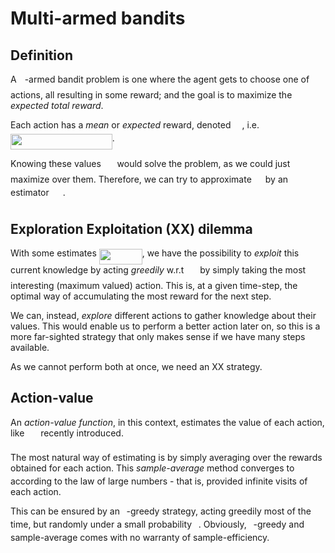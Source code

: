 # Multi-armed bandits

## Definition
A <img src="/theory/tex/63bb9849783d01d91403bc9a5fea12a2.svg?invert_in_darkmode&sanitize=true" align=middle width=9.075367949999992pt height=22.831056599999986pt/>-armed bandit problem is one where the agent gets to choose one of <img src="/theory/tex/63bb9849783d01d91403bc9a5fea12a2.svg?invert_in_darkmode&sanitize=true" align=middle width=9.075367949999992pt height=22.831056599999986pt/> actions, all resulting in some reward; and the goal is to maximize the *expected total reward*.

Each action has a *mean* or *expected* reward, denoted <img src="/theory/tex/11cf084e7fd83c09088280b2d91d5497.svg?invert_in_darkmode&sanitize=true" align=middle width=14.07350669999999pt height=14.15524440000002pt/>, i.e. <img src="/theory/tex/77cc33cd82f876e437a4ed1231728cad.svg?invert_in_darkmode&sanitize=true" align=middle width=162.87133004999998pt height=24.65753399999998pt/>.

Knowing these values <img src="/theory/tex/77ad9f02dbf52502a817cb81fb049df7.svg?invert_in_darkmode&sanitize=true" align=middle width=17.82160214999999pt height=22.831056599999986pt/> would solve the problem, as we could just maximize over them. Therefore, we can try to approximate <img src="/theory/tex/11cf084e7fd83c09088280b2d91d5497.svg?invert_in_darkmode&sanitize=true" align=middle width=14.07350669999999pt height=14.15524440000002pt/> by an estimator <img src="/theory/tex/025b11cd28d6c936d3062a554bbaf0b5.svg?invert_in_darkmode&sanitize=true" align=middle width=17.96121689999999pt height=22.465723500000017pt/>.

## Exploration Exploitation (XX) dilemma
With some estimates <img src="/theory/tex/9ee5fc9fca722cbd0f762e76db8201c7.svg?invert_in_darkmode&sanitize=true" align=middle width=69.03791069999998pt height=24.65753399999998pt/>, we have the possibility to *exploit* this current knowledge by acting *greedily* w.r.t <img src="/theory/tex/025b11cd28d6c936d3062a554bbaf0b5.svg?invert_in_darkmode&sanitize=true" align=middle width=17.96121689999999pt height=22.465723500000017pt/> by simply taking the most interesting (maximum valued) action. This is, at a given time-step, the optimal way of accumulating the most reward for the next step.

We can, instead, *explore* different actions to gather knowledge about their values. This would enable us to perform a better action later on, so this is a more far-sighted strategy that only makes sense if we have many steps available.

As we cannot perform both at once, we need an XX strategy.

## Action-value
An *action-value function*, in this context, estimates the value of each action, like <img src="/theory/tex/025b11cd28d6c936d3062a554bbaf0b5.svg?invert_in_darkmode&sanitize=true" align=middle width=17.96121689999999pt height=22.465723500000017pt/> recently introduced.

The most natural way of estimating is by simply averaging over the rewards obtained for each action. This *sample-average* method converges to <img src="/theory/tex/11cf084e7fd83c09088280b2d91d5497.svg?invert_in_darkmode&sanitize=true" align=middle width=14.07350669999999pt height=14.15524440000002pt/> according to the law of large numbers - that is, provided infinite visits of each action.

This can be ensured by an <img src="/theory/tex/7ccca27b5ccc533a2dd72dc6fa28ed84.svg?invert_in_darkmode&sanitize=true" align=middle width=6.672392099999992pt height=14.15524440000002pt/>-greedy strategy, acting greedily most of the time, but randomly under a small probability <img src="/theory/tex/7ccca27b5ccc533a2dd72dc6fa28ed84.svg?invert_in_darkmode&sanitize=true" align=middle width=6.672392099999992pt height=14.15524440000002pt/>. Obviously, <img src="/theory/tex/7ccca27b5ccc533a2dd72dc6fa28ed84.svg?invert_in_darkmode&sanitize=true" align=middle width=6.672392099999992pt height=14.15524440000002pt/>-greedy and sample-average comes with no warranty of sample-efficiency.
